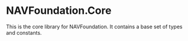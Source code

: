 # NAVFoundation.Core

This is the core library for NAVFoundation. It contains a base set of types and constants.
